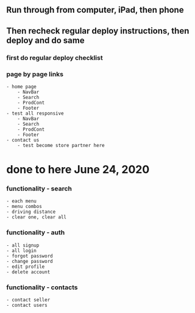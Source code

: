 ## Run through from computer, iPad, then phone
## Then recheck regular deploy instructions, then deploy and do same 

### first do regular deploy checklist

### page by page links
    - home page
        - NavBar
        - Search
        - ProdCont
        - Footer
    - test all responsive
        - NavBar
        - Search
        - ProdCont
        - Footer
    - contact us
        - test become store partner here
# done to here June 24, 2020
### functionality - search
    - each menu
    - menu combos
    - driving distance
    - clear one, clear all

### functionality - auth
    - all signup
    - all login
    - forgot password
    - change password
    - edit profile
    - delete account

### functionality - contacts
    - contact seller
    - contact users
